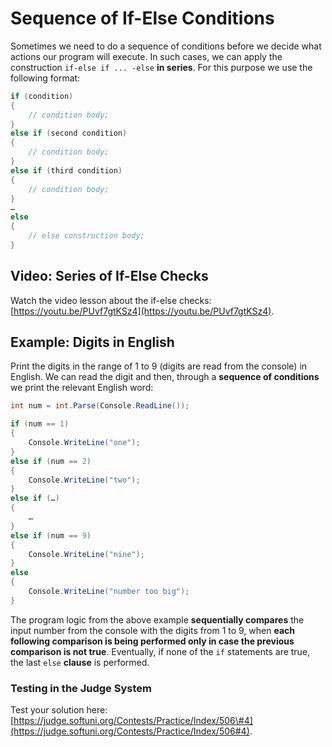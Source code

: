 # Sequence of If-Else Conditions

Sometimes we need to do a sequence of conditions before we decide what actions our program will execute. In such cases, we can apply the construction `if-else if ... -else` **in series**. For this purpose we use the following format:

```csharp
if (condition)
{
    // condition body;
}
else if (second condition)
{
    // condition body;
}
else if (third condition)
{
    // condition body;
}
…
else
{
    // else construction body;
}
```

## Video: Series of If-Else Checks

Watch the video lesson about the if-else checks: [https://youtu.be/PUvf7gtKSz4](https://youtu.be/PUvf7gtKSz4).

## Example: Digits in English

Print the digits in the range of 1 to 9 \(digits are read from the console\) in English. We can read the digit and then, through a **sequence of conditions** we print the relevant English word:

```csharp
int num = int.Parse(Console.ReadLine());

if (num == 1)
{
    Console.WriteLine("one");
}
else if (num == 2)
{
    Console.WriteLine("two");
}
else if (…) 
{
    …
} 
else if (num == 9)
{
    Console.WriteLine("nine");
} 
else 
{
    Console.WriteLine("number too big");
}
```

The program logic from the above example **sequentially compares** the input number from the console with the digits from 1 to 9, when **each following comparison is being performed only in case the previous comparison is not true**. Eventually, if none of the `if` statements are true, the last `else` **clause** is performed.

### Testing in the Judge System

Test your solution here: [https://judge.softuni.org/Contests/Practice/Index/506\#4](https://judge.softuni.org/Contests/Practice/Index/506#4).

